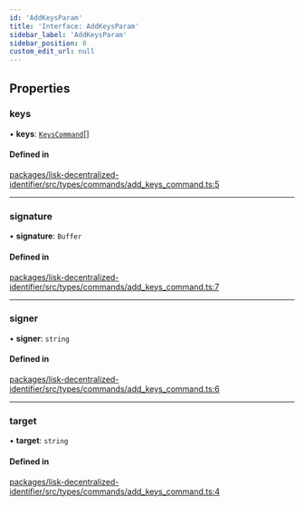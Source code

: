 ```yaml
---
id: 'AddKeysParam'
title: 'Interface: AddKeysParam'
sidebar_label: 'AddKeysParam'
sidebar_position: 0
custom_edit_url: null
---
```


## Properties

### keys

• **keys**: [`KeysCommand`](KeysCommand.md)[]

#### Defined in

[packages/lisk-decentralized-identifier/src/types/commands/add_keys_command.ts:5](https://github.com/aldhosutra/lisk-did/blob/2b84b93/packages/lisk-decentralized-identifier/src/types/commands/add_keys_command.ts#L5)

---

### signature

• **signature**: `Buffer`

#### Defined in

[packages/lisk-decentralized-identifier/src/types/commands/add_keys_command.ts:7](https://github.com/aldhosutra/lisk-did/blob/2b84b93/packages/lisk-decentralized-identifier/src/types/commands/add_keys_command.ts#L7)

---

### signer

• **signer**: `string`

#### Defined in

[packages/lisk-decentralized-identifier/src/types/commands/add_keys_command.ts:6](https://github.com/aldhosutra/lisk-did/blob/2b84b93/packages/lisk-decentralized-identifier/src/types/commands/add_keys_command.ts#L6)

---

### target

• **target**: `string`

#### Defined in

[packages/lisk-decentralized-identifier/src/types/commands/add_keys_command.ts:4](https://github.com/aldhosutra/lisk-did/blob/2b84b93/packages/lisk-decentralized-identifier/src/types/commands/add_keys_command.ts#L4)
